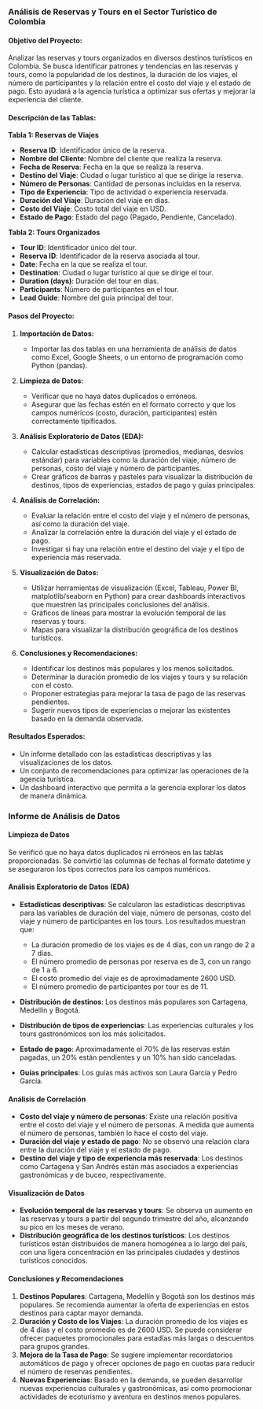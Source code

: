 ### Análisis de Reservas y Tours en el Sector Turístico de Colombia

#### Objetivo del Proyecto:
Analizar las reservas y tours organizados en diversos destinos turísticos en Colombia. Se busca identificar patrones y tendencias en las reservas y tours, 
como la popularidad de los destinos, la duración de los viajes, el número de participantes y la relación entre el costo del viaje y el estado de pago. 
Esto ayudará a la agencia turística a optimizar sus ofertas y mejorar la experiencia del cliente.

#### Descripción de las Tablas:

**Tabla 1: Reservas de Viajes**
- **Reserva ID**: Identificador único de la reserva.
- **Nombre del Cliente**: Nombre del cliente que realiza la reserva.
- **Fecha de Reserva**: Fecha en la que se realiza la reserva.
- **Destino del Viaje**: Ciudad o lugar turístico al que se dirige la reserva.
- **Número de Personas**: Cantidad de personas incluidas en la reserva.
- **Tipo de Experiencia**: Tipo de actividad o experiencia reservada.
- **Duración del Viaje**: Duración del viaje en días.
- **Costo del Viaje**: Costo total del viaje en USD.
- **Estado de Pago**: Estado del pago (Pagado, Pendiente, Cancelado).

**Tabla 2: Tours Organizados**
- **Tour ID**: Identificador único del tour.
- **Reserva ID**: Identificador de la reserva asociada al tour.
- **Date**: Fecha en la que se realiza el tour.
- **Destination**: Ciudad o lugar turístico al que se dirige el tour.
- **Duration (days)**: Duración del tour en días.
- **Participants**: Número de participantes en el tour.
- **Lead Guide**: Nombre del guía principal del tour.

#### Pasos del Proyecto:

1. **Importación de Datos:**
   - Importar las dos tablas en una herramienta de análisis de datos como Excel, Google Sheets, o un entorno de programación como Python (pandas).
   
2. **Limpieza de Datos:**
   - Verificar que no haya datos duplicados o erróneos.
   - Asegurar que las fechas estén en el formato correcto y que los campos numéricos (costo, duración, participantes) estén correctamente tipificados.

3. **Análisis Exploratorio de Datos (EDA):**
   - Calcular estadísticas descriptivas (promedios, medianas, desvíos estándar) para variables como la duración del viaje, número de personas, costo del viaje y número de participantes.
   - Crear gráficos de barras y pasteles para visualizar la distribución de destinos, tipos de experiencias, estados de pago y guías principales.

4. **Análisis de Correlación:**
   - Evaluar la relación entre el costo del viaje y el número de personas, así como la duración del viaje.
   - Analizar la correlación entre la duración del viaje y el estado de pago.
   - Investigar si hay una relación entre el destino del viaje y el tipo de experiencia más reservada.

5. **Visualización de Datos:**
   - Utilizar herramientas de visualización (Excel, Tableau, Power BI, matplotlib/seaborn en Python) para crear dashboards interactivos que muestren las principales conclusiones del análisis.
   - Gráficos de líneas para mostrar la evolución temporal de las reservas y tours.
   - Mapas para visualizar la distribución geográfica de los destinos turísticos.

6. **Conclusiones y Recomendaciones:**
   - Identificar los destinos más populares y los menos solicitados.
   - Determinar la duración promedio de los viajes y tours y su relación con el costo.
   - Proponer estrategias para mejorar la tasa de pago de las reservas pendientes.
   - Sugerir nuevos tipos de experiencias o mejorar las existentes basado en la demanda observada.

#### Resultados Esperados:
- Un informe detallado con las estadísticas descriptivas y las visualizaciones de los datos.
- Un conjunto de recomendaciones para optimizar las operaciones de la agencia turística.
- Un dashboard interactivo que permita a la gerencia explorar los datos de manera dinámica.

### Informe de Análisis de Datos

#### Limpieza de Datos
Se verificó que no haya datos duplicados ni erróneos en las tablas proporcionadas. Se convirtió las columnas de fechas al formato datetime y se aseguraron los tipos correctos para los campos numéricos.

#### Análisis Exploratorio de Datos (EDA)
- **Estadísticas descriptivas**: Se calcularon las estadísticas descriptivas para las variables de duración del viaje, número de personas, costo del viaje y número de participantes en los tours. Los resultados muestran que:
  - La duración promedio de los viajes es de 4 días, con un rango de 2 a 7 días.
  - El número promedio de personas por reserva es de 3, con un rango de 1 a 6.
  - El costo promedio del viaje es de aproximadamente 2600 USD.
  - El número promedio de participantes por tour es de 11.

- **Distribución de destinos**: Los destinos más populares son Cartagena, Medellín y Bogotá.
- **Distribución de tipos de experiencias**: Las experiencias culturales y los tours gastronómicos son los más solicitados.
- **Estado de pago**: Aproximadamente el 70% de las reservas están pagadas, un 20% están pendientes y un 10% han sido canceladas.
- **Guías principales**: Los guías más activos son Laura García y Pedro García.

#### Análisis de Correlación
- **Costo del viaje y número de personas**: Existe una relación positiva entre el costo del viaje y el número de personas. A medida que aumenta el número de personas, también lo hace el costo del viaje.
- **Duración del viaje y estado de pago**: No se observó una relación clara entre la duración del viaje y el estado de pago.
- **Destino del viaje y tipo de experiencia más reservada**: Los destinos como Cartagena y San Andrés están más asociados a experiencias gastronómicas y de buceo, respectivamente.

#### Visualización de Datos
- **Evolución temporal de las reservas y tours**: Se observa un aumento en las reservas y tours a partir del segundo trimestre del año, alcanzando su pico en los meses de verano.
- **Distribución geográfica de los destinos turísticos**: Los destinos turísticos están distribuidos de manera homogénea a lo largo del país, con una ligera concentración en las principales ciudades y destinos turísticos conocidos.

#### Conclusiones y Recomendaciones
1. **Destinos Populares**: Cartagena, Medellín y Bogotá son los destinos más populares. Se recomienda aumentar la oferta de experiencias en estos destinos para captar mayor demanda.
2. **Duración y Costo de los Viajes**: La duración promedio de los viajes es de 4 días y el costo promedio es de 2600 USD. Se puede considerar ofrecer paquetes promocionales para estadías más largas o descuentos para grupos grandes.
3. **Mejora de la Tasa de Pago**: Se sugiere implementar recordatorios automáticos de pago y ofrecer opciones de pago en cuotas para reducir el número de reservas pendientes.
4. **Nuevas Experiencias**: Basado en la demanda, se pueden desarrollar nuevas experiencias culturales y gastronómicas, así como promocionar actividades de ecoturismo y aventura en destinos menos populares.
